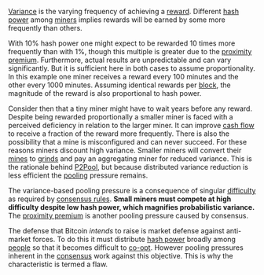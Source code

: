 [Variance](Glossary#variance) is the varying frequency of achieving a [reward](Glossary#reward). Different [hash power](Glossary#hash-power) among [miners](Glossary#miner) implies rewards will be earned by some more frequently than others. 

With 10% hash power one might expect to be rewarded 10 times more frequently than with 1%, though this multiple is greater due to the [proximity premium](Proximity-Premium-Flaw). Furthermore, actual results are unpredictable and can vary significantly. But it is sufficient here in both cases to assume proportionality. In this example one miner receives a reward every 100 minutes and the other every 1000 minutes. Assuming identical rewards per [block](Glossary#block), the magnitude of the reward is also proportional to hash power.

Consider then that a tiny miner might have to wait years before any reward. Despite being rewarded proportionally a smaller miner is faced with a perceived deficiency in relation to the larger miner. It can improve [cash flow](https://en.wikipedia.org/wiki/Operating_cash_flow) to receive a fraction of the reward more frequently. There is also the possibility that a mine is misconfigured and can never succeed. For these reasons miners discount high variance. Smaller miners will convert their [mines](Glossary#mine) to [grinds](Glossary#grind) and pay an aggregating miner for reduced variance. This is the rationale behind [P2Pool](https://en.bitcoin.it/wiki/P2Pool), but because distributed variance reduction is less efficient the [pooling](Glossary#pooling) pressure remains.

The variance-based pooling pressure is a consequence of singular [difficulty](Glossary#difficulty) as required by [consensus rules](Glossary#consensus-rules). **Small miners must compete at high difficulty despite low hash power, which magnifies probabilistic variance.** The [proximity premium](Proximity-Premium-Flaw) is another pooling pressure caused by consensus.

The defense that Bitcoin *intends* to raise is market defense against anti-market forces. To do this it must distribute [hash power](Glossary#hash-power) broadly among [people](Glossary#person) so that it becomes difficult to [co-opt](Glossary#co-option). However pooling pressures inherent in the [consensus](Glossary#consensus) work against this objective. This is why the characteristic is termed a flaw.